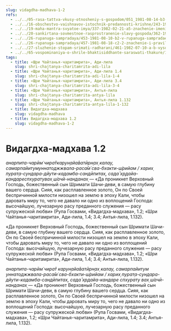 ```yaml
---
slug: vidagdha-madhava-1-2
refs:
  - ../../05-rasa-tattva-vkusy-otnosheniy-s-gospodom/051_1981-08-14-b3-c1_sridharmj_madhura-rasa-iznachalnaja_i_osnovopolagajushhaja.md
  - ../../16-obschestvo-vaishnavov-istochnik-predannosti-krishne/243-1983-05-11-a-pribezhishhe-daruyut-vajshnavy-a-ne-krishna.md
  - ../../19-maha-mantra-svyatoe-imya/337-1982-02-21-a5-znachenie-imeni-rama-v-maha-mantre.md
  - ../../20-sankirtana-sovmestnoe-rasprostranenie-slavy-gospoda/362-1981-03-12-a3-propoved-bhakti-vysshaya-forma-blagotvoritelnosti.md
  - ../../26-rupanuga-sampradaya/453-1981-08-10-b2-v-rupanuga-sampradae-rasprostranyaetsya-preimushhestvenno-madhura-rasa.md
  - ../../26-rupanuga-sampradaya/457-1981-08-18-c2-2-znachenie-i-pravilnoe-proiznoshenie-shri-rupa-pranamy.md
  - ../../27-sluzhenie-stopam-srimati-radharani/461-1982-07-10-a-b-vysochajshee-dostizhenie-v-shkole-gaudiya-vajshnavov.md
  - ../../65-vospominaniya-o-shrile-bhaktisiddhante-saraswati-thakure/1041-1983-03-02-hari-katha-na-den-yavleniya-shrily-sarasvati-thakura.md
tags:
  - title: «Шри Чайтанья-чаритамрита», Ади-лила
    slug: shri-chajtanya-charitamrita-adi-lila
  - title: «Шри Чайтанья-чаритамрита», Ади-лила 1.4
    slug: shri-chajtanya-charitamrita-adi-lila-1-4
  - title: «Шри Чайтанья-чаритамрита», Ади-лила 3.4
    slug: shri-chajtanya-charitamrita-adi-lila-3-4
  - title: «Шри Чайтанья-чаритамрита», Антья-лила
    slug: shri-chajtanya-charitamrita-antya-lila
  - title: «Шри Чайтанья-чаритамрита», Антья-лила 1.132
    slug: shri-chajtanya-charitamrita-antya-lila-1-132
  - title: Видагдха-мадхава
    slug: vidagdha-madhava
  - title: Видагдха-мадхава 1.2
    slug: vidagdha-madhava-1-2
---
```


# Видагдха-мадхава 1.2

*анарпита-чарӣм̇ чира̄ткарун̣айа̄ватӣрн̣ах̣ калау, самарпайитумуннатоджжвала-раса̄м̇ сва-бхакти-ш́рийам / харих̣ пурат̣а-сундара-дйути-кадамба-сандӣпитах̣, сада̄ хр̣дайа-кандареспхуратувах̣ ш́ачӣ-нанданах̣* — «Да проникнет Верховный Господь, божественный сын Шримати Шачи-деви, в самую глубину вашего сердца. Сияя, как расплавленное золото, Он по Своей беспричинной милости низошел на землю в эпоху Кали, чтобы даровать миру то, чего не давало ни одно из воплощений Господа: высочайшую, лучезарную расу преданного служения — расу супружеской любви» (Рупа Госвами, «Видагдха-мадхава», 1.2; «Шри Чайтанья-чаритамрита», Ади-лила, 1.4; 3.4; Антья-лила, 1.132).

«Да проникнет Верховный Господь, божественный сын Шримати Шачи-деви, в самую глубину вашего сердца. Сияя, как расплавленное золото, Он по Своей беспричинной милости низошел на землю в эпоху Кали, чтобы даровать миру то, чего не давало ни одно из воплощений Господа: высочайшую, лучезарную расу преданного служения — расу супружеской любви» (Рупа Госвами, «Видагдха-мадхава», 1.2; «Шри Чайтанья-чаритамрита», Ади-лила, 1.4; 3.4; Антья-лила, 1.132).

*анарпита-чарӣм̇ чира̄т карун̣айа̄ватӣрн̣ах̣ калау, самарпайитум уннатоджжвала-раса̄м̇ сва-бхакти-ш́рийам / харих̣ пурат̣а-сундара-дйути-кадамба-сандӣпитах̣, сада̄ хр̣дайа-кандаре спхурату вах̣ ш́ачӣ-нанданах̣* — «Да проникнет Верховный Господь, божественный сын Шримати Шачи-деви, в самую глубину вашего сердца. Сияя, как расплавленное золото, Он по Своей беспричинной милости низошел на землю в эпоху Кали, чтобы даровать миру то, чего не давало ни одно из воплощений Господа: высочайшую, лучезарную расу преданного служения — расу супружеской любви» (Рупа Госвами, «Видагдха-мадхава», 1.2; «Шри Чайтанья-чаритамрита», Ади-лила, 1.4; 3.4; Антья-лила, 1.132).


